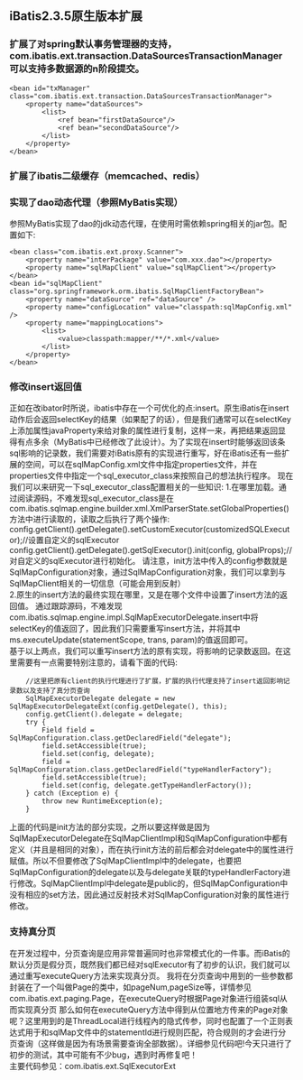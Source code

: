 ## iBatis2.3.5原生版本扩展
### 扩展了对spring默认事务管理器的支持，com.ibatis.ext.transaction.DataSourcesTransactionManager 可以支持多数据源的n阶段提交。

	<bean id="txManager" class="com.ibatis.ext.transaction.DataSourcesTransactionManager">
		<property name="dataSources">
			<list>
				<ref bean="firstDataSource"/>
				<ref bean="secondDataSource"/>
			</list>
		</property>
	</bean>
### 扩展了ibatis二级缓存（memcached、redis）
### 实现了dao动态代理（参照MyBatis实现）
参照MyBatis实现了dao的jdk动态代理，在使用时需依赖spring相关的jar包。配置如下:  

    <bean class="com.ibatis.ext.proxy.Scanner">
		<property name="interPackage" value="com.xxx.dao"></property>
		<property name="sqlMapClient" value="sqlMapClient"></property>
	</bean>
	<bean id="sqlMapClient" class="org.springframework.orm.ibatis.SqlMapClientFactoryBean">
		<property name="dataSource" ref="dataSource" />
		<property name="configLocation" value="classpath:sqlMapConfig.xml" />
		<property name="mappingLocations">
			<list>
				<value>classpath:mapper/**/*.xml</value>
			</list>
		</property>
	</bean>
### 修改insert返回值
正如在改ibator时所说，ibatis中存在一个可优化的点:insert。原生iBatis在insert动作后会返回selectKey的结果（如果配了的话），但是我们通常可以在selectKey上添加属性javaProperty来给对象的属性进行复制，这样一来，再把结果返回显得有点多余（MyBatis中已经修改了此设计）。为了实现在insert时能够返回该条sql影响的记录数，我们需要对iBatis原有的实现进行重写，好在iBatis还有一些扩展的空间，可以在sqlMapConfig.xml文件中指定properties文件，并在properties文件中指定一个sql_executor_class来按照自己的想法执行程序。
现在我们可以来研究一下sql_executor_class配置相关的一些知识:
1.在哪里加载。通过阅读源码，不难发现sql_executor_class是在com.ibatis.sqlmap.engine.builder.xml.XmlParserState.setGlobalProperties()方法中进行读取的，读取之后执行了两个操作:
config.getClient().getDelegate().setCustomExecutor(customizedSQLExecutor);//设置自定义的sqlExecutor
config.getClient().getDelegate().getSqlExecutor().init(config, globalProps);//对自定义的sqlExecutor进行初始化。
请注意，init方法中传入的config参数就是SqlMapConfiguration对象，通过SqlMapConfiguration对象，我们可以拿到与SqlMapClient相关的一切信息（可能会用到反射）  
2.原生的insert方法的最终实现在哪里，又是在哪个文件中设置了insert方法的返回值。
通过跟踪源码，不难发现com.ibatis.sqlmap.engine.impl.SqlMapExecutorDelegate.insert中将selectKey的值返回了，因此我们只需要重写insert方法，并将其中ms.executeUpdate(statementScope, trans, param)的值返回即可。  
基于以上两点，我们可以重写insert方法的原有实现，将影响的记录数返回。在这里需要有一点需要特别注意的，请看下面的代码:

		//这里把原有client的执行代理进行了扩展，扩展的执行代理支持了insert返回影响记录数以及支持了真分页查询
		SqlMapExecutorDelegate delegate = new SqlMapExecutorDelegateExt(config.getDelegate(), this);
		config.getClient().delegate = delegate;
		try {
			Field field = SqlMapConfiguration.class.getDeclaredField("delegate");
			field.setAccessible(true);
			field.set(config, delegate);
			field = SqlMapConfiguration.class.getDeclaredField("typeHandlerFactory");
			field.setAccessible(true);
			field.set(config, delegate.getTypeHandlerFactory());
		} catch (Exception e) {
			throw new RuntimeException(e);
		}
上面的代码是init方法的部分实现，之所以要这样做是因为SqlMapExecutorDelegate在SqlMapClientImpl和SqlMapConfiguration中都有定义（并且是相同的对象），而在执行init方法的前后都会对delegate中的属性进行赋值。所以不但要修改了SqlMapClientImpl中的delegate，也要把SqlMapConfiguration的delegate以及与delegate关联的typeHandlerFactory进行修改。SqlMapClientImpl中delegate是public的，但SqlMapConfiguration中没有相应的set方法，因此通过反射技术对SqlMapConfiguration对象的属性进行修改。
### 支持真分页
在开发过程中，分页查询是应用非常普遍同时也非常模式化的一件事。而iBatis的默认分页是假分页，既然我们都已经对sqlExecutor有了初步的认识，我们就可以通过重写executeQuery方法来实现真分页。
我将在分页查询中用到的一些参数都封装在了一个叫做Page的类中，如pageNum,pageSize等，详情参见com.ibatis.ext.paging.Page，在executeQuery时根据Page对象进行组装sql从而实现真分页
那么如何在executeQuery方法中得到从位置地方传来的Page对象呢？这里用到的是ThreadLocal进行线程內的隐式传参，同时也配置了一个正则表达式用于和sqlMap文件中的statementId进行规则匹配，符合规则的才会进行分页查询（这样做是因为有场景需要查询全部数据）。详细参见代码吧!今天只进行了初步的测试，其中可能有不少bug，遇到时再修复吧！  
主要代码参见：com.ibatis.ext.SqlExecutorExt

